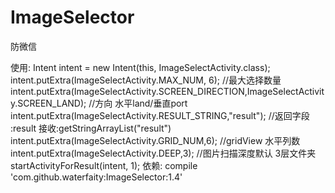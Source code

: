 # ImageSelector
防微信

使用:
Intent intent = new Intent(this, ImageSelectActivity.class);
intent.putExtra(ImageSelectActivity.MAX_NUM, 6); //最大选择数量
intent.putExtra(ImageSelectActivity.SCREEN_DIRECTION,ImageSelectActivity.SCREEN_LAND); //方向 水平land/垂直port
intent.putExtra(ImageSelectActivity.RESULT_STRING,"result"); //返回字段 :result 接收:getStringArrayList("result")
intent.putExtra(ImageSelectActivity.GRID_NUM,6); //gridView 水平列数
intent.putExtra(ImageSelectActivity.DEEP,3); //图片扫描深度默认 3层文件夹
startActivityForResult(intent, 1);
依赖:
compile 'com.github.waterfaity:ImageSelector:1.4'

